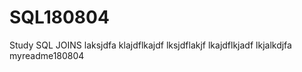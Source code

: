 # SQL180804
Study SQL JOINS
laksjdfa
klajdflkajdf
lksjdflakjf
lkajdflkjadf
lkjalkdjfa
myreadme180804
